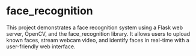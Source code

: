 # face_recognition
This project demonstrates a face recognition system using a Flask web server, OpenCV, and the face_recognition library. It allows users to upload known faces, stream webcam video, and identify faces in real-time with a user-friendly web interface.

